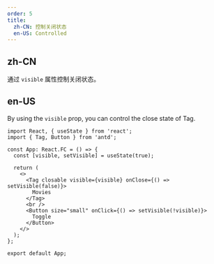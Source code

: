 ```yaml
---
order: 5
title:
  zh-CN: 控制关闭状态
  en-US: Controlled
---
```


## zh-CN

通过 `visible` 属性控制关闭状态。

## en-US

By using the `visible` prop, you can control the close state of Tag.

```tsx
import React, { useState } from 'react';
import { Tag, Button } from 'antd';

const App: React.FC = () => {
  const [visible, setVisible] = useState(true);

  return (
    <>
      <Tag closable visible={visible} onClose={() => setVisible(false)}>
        Movies
      </Tag>
      <br />
      <Button size="small" onClick={() => setVisible(!visible)}>
        Toggle
      </Button>
    </>
  );
};

export default App;
```
